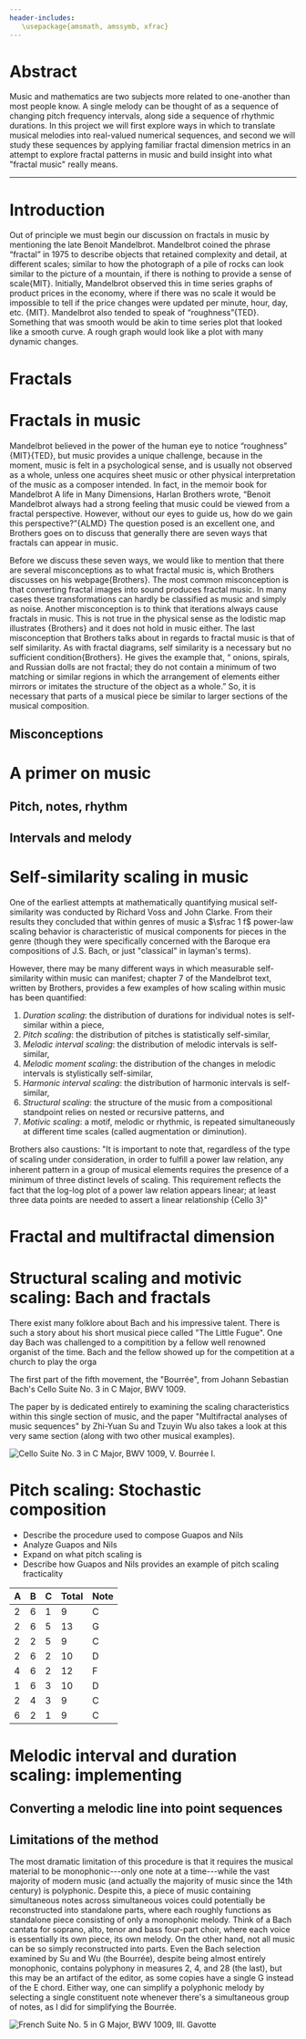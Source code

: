 ```yaml
---
header-includes:
   \usepackage{amsmath, amssymb, xfrac}
---
```

<!--
present a 20-25 minutes slide or power point presentation that will be judged by
the rest of the class, the instructor and other faculty members that will attend
the presentations.

The teams must also submit a formal project (very much in the style of a journal
publication). The report should not exceed 20 pages (including all graphic
material) and should include:
- Title, authors, affiliations.
- Abstract.
- Introductory background material on the literature and significance of the
  project.
- Development of the mathematical model or a survey of a collection of relevant
  models.
- Discussion on the relevant mathematical theory that applies.
- Some original work on your own for either extending the model and performing
  simulations.
- Discussion and conclusions to summarize your work.
- References.

-->

# Abstract

Music and mathematics are two subjects more related to one-another than most
people know. A single melody can be thought of as a sequence of changing pitch
frequency intervals, along side a sequence of rhythmic durations. In this
project we will first explore ways in which to translate musical melodies into
real-valued numerical sequences, and second we will study these sequences by
applying familiar fractal dimension metrics in an attempt to explore fractal
patterns in music and build insight into what "fractal music" really means.

---

# Introduction

Out of principle we must begin our discussion on fractals in music by mentioning the late Benoit Mandelbrot. Mandelbrot coined the phrase “fractal” in 1975 to describe objects that retained complexity and detail, at different scales; similar to how the photograph of a pile of rocks can look similar to the picture of a mountain, if there is nothing to provide a sense of scale{MIT}. Initially, Mandelbrot observed this in time series graphs of product prices in the economy, where if there was no scale it would be impossible to tell if the price changes were updated per minute, hour, day, etc. {MIT}. Mandelbrot also tended to speak of “roughness”{TED}. Something that was smooth would be akin to time series plot that looked like a smooth curve. A rough graph would look like a plot with many dynamic changes.  



<!-- SECTION ------------------------------------------------------------- -->

# Fractals

# Fractals in music

Mandelbrot believed in the power of the human eye to notice “roughness” {MIT}{TED}, but music provides a unique challenge, because in the moment, music is felt in a psychological sense, and is usually not observed as a whole, unless one acquires sheet music or other physical interpretation of the music as a composer intended. In fact, in the memoir book for Mandelbrot A life in Many Dimensions, Harlan Brothers wrote, “Benoit Mandelbrot always had a strong feeling that music could be viewed from a fractal perspective. However, without our eyes to guide us, how do we gain this perspective?”{ALMD} The question posed is an excellent one, and Brothers goes on to discuss that generally there are seven ways that fractals can appear in music.

Before we discuss these seven ways, we would like to mention that there are several misconceptions as to what fractal music is, which Brothers discusses on his webpage{Brothers}. The most common misconception is that converting fractal images into sound produces fractal music. In many cases these transformations can hardly be classified as music and simply as noise. Another misconception is to think that iterations always cause fractals in music. This is not true in the physical sense as the lodistic map illustrates {Brothers} and it does not hold in music either. The last misconception that Brothers talks about in regards to fractal music is that of self similarity. As with fractal diagrams, self similarity is a necessary but no sufficient condition{Brothers}. He gives the example that, “ onions, spirals, and Russian dolls are not fractal; they do not contain a minimum of two matching or similar regions in which the arrangement of elements either mirrors or imitates the structure of the object as a whole.” So, it is necessary that parts of a musical piece be similar to larger sections of the musical composition. 



## Misconceptions

<!-- SECTION ------------------------------------------------------------- -->
# A primer on music

## Pitch, notes, rhythm

## Intervals and melody

<!-- SECTION ------------------------------------------------------------- -->
# Self-similarity scaling in music 

One of the earliest attempts at mathematically quantifying musical
self-similarity was conducted by Richard Voss and John Clarke. From their
results they concluded that within genres of music a $\sfrac 1 f$ power-law
scaling behavior is characteristic of musical components for pieces in the genre
(though they were specifically concerned with the Baroque era compositions of
J.S. Bach, or just "classical" in layman's terms).
<!-- -->
However, there may be many different ways in which measurable self-similarity
within music can manifest; chapter 7 of the Mandelbrot text, written by
Brothers, provides a few examples of how scaling within music has been
quantified:

1. *Duration scaling*: the distribution of durations for individual notes is
   self-similar within a piece,
2. *Pitch scaling*: the distribution of pitches is statistically self-similar,
3. *Melodic interval scaling*: the distribution of melodic intervals is
   self-similar,
4. *Melodic moment scaling*: the distribution of the changes in melodic
   intervals is stylistically self-similar,
5. *Harmonic interval scaling*: the distribution of harmonic intervals is
   self-similar,
6. *Structural scaling*: the structure of the music from a compositional
   standpoint relies on nested or recursive patterns, and
7. *Motivic scaling*: a motif, melodic or rhythmic, is repeated simultaneously
   at different time scales (called augmentation or diminution).

Brothers also caustions: "It is important to note that, regardless of the type of scaling under consideration, in order to fulﬁll a power law relation, any inherent pattern in a group of musical elements requires the presence of a minimum of three distinct levels of scaling. This requirement reﬂects the fact that the log-log plot of a power law relation appears linear; at least three data points are needed to assert a linear relationship {Cello 3}"

<!-- SECTION ------------------------------------------------------------- -->

# Fractal and multifractal dimension

<!-- SECTION ------------------------------------------------------------- -->
# Structural scaling and motivic scaling: Bach and fractals

There exist many folklore about Bach and his impressive talent. There is such a story about his short musical piece called "The Little Fugue". One day Bach was challenged to a compitition by a fellow well renowned organist of the time. Bach and the fellow showed up for the competition at a church to play the orga 


The first part of the fifth movement, the "Bourrée", from
Johann Sebastian Bach's Cello Suite No. 3 in C Major, BWV 1009.

The paper <PAPER> by <AUTHORS> is dedicated entirely to examining the scaling
characteristics within this single section of music, and the paper "Multifractal
analyses of music sequences" by Zhi-Yuan Su and Tzuyin Wu also takes a look at
this very same section (along with two other musical examples).

![Cello Suite No. 3 in C Major, BWV 1009, V. Bourrée I.](./music/bwv1009_bourree.png)

<!-- SECTION ------------------------------------------------------------- -->
# Pitch scaling: Stochastic composition

- Describe the procedure used to compose Guapos and Nils
- Analyze Guapos and Nils
- Expand on what pitch scaling is
- Describe how Guapos and Nils provides an example of pitch scaling fracticality

A  | B  | C  | Total | Note
-- | -- | -- | --    | --
2  | 6  | 1  | 9     | C
2  | 6  | 5  | 13    | G
2  | 2  | 5  | 9     | C
2  | 6  | 2  | 10    | D
4  | 6  | 2  | 12    | F
1  | 6  | 3  | 10    | D
2  | 4  | 3  | 9     | C
6  | 2  | 1  | 9     | C

<!-- SECTION ------------------------------------------------------------- -->
# Melodic interval and duration scaling: implementing

## Converting a melodic line into point sequences

## Limitations of the method

The most dramatic limitation of this procedure is that it requires the musical
material to be monophonic---only one note at a time---while the vast majority of
modern music (and actually the majority of music since the 14th century) is
polyphonic. Despite this, a piece of music containing simultaneous notes across
simultaneous voices could potentially be reconstructed into standalone parts,
where each roughly functions as standalone piece consisting of only a monophonic
melody. Think of a Bach cantata for soprano, alto, tenor and bass four-part
choir, where each voice is essentially its own piece, its own melody. On the
other hand, not all music can be so simply reconstructed into parts. Even the
Bach selection examined by Su and Wu (the Bourrée), despite being almost
entirely monophonic, contains polyphony in measures 2, 4, and 28 (the last), but
this may be an artifact of the editor, as some copies have a single G instead of
the E chord. Either way, one can simplify a polyphonic melody by selecting a
single constituent note whenever there's a simultaneous group of notes, as I did
for simplifying the Bourrée.

![French Suite No. 5 in G Major, BWV 1009, III. Gavotte](./music/bwv816_gavotte.png)


